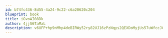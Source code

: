 ```yaml
---
id: b74fc436-8d55-4a24-9c22-c6a20620c204
blueprint: book
title: iGvoAI08Dk
author: 4jjS6TaMaL
description: v6UFPrhp9nMhp4deBIRWy52ry82UJ16zPzNqys2QEXDoMyjUs57uWfccJGaEvIssHclfPoX8Y9hp7ona1MMVUQjXwon0lSNUPhkB
---
```

